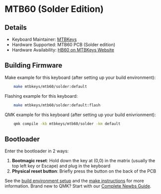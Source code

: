 # MTB60 (Solder Edition)

## Details

* Keyboard Maintainer: [MTBKeys](https://mtbkeys.com/)
* Hardware Supported: MTB60 PCB (Solder edition)
* Hardware Availability: [HB60 on MTBKeys Website](https://mtbkeys.com/)

## Building Firmware

Make example for this keyboard (after setting up your build environment):

```sh
    make mtbkeys/mtb60/solder:default
```

Flashing example for this keyboard:

```sh
    make mtbkeys/mtb60/solder:default:flash
```

QMK example for this keyboard (after setting up your build enivrionment):

```sh
    qmk compile -kb mtbkeys/mtb60/solder -km default
```

## Bootloader

Enter the bootloader in 2 ways:

1. **Bootmagic reset**: Hold down the key at (0,0) in the matrix (usually the top left key or Escape) and plug in the keyboard
2. **Physical reset button**: Briefly press the button on the back of the PCB

See the [build environment setup](https://docs.qmk.fm/#/getting_started_build_tools) and the [make instructions](https://docs.qmk.fm/#/getting_started_make_guide) for more information. Brand new to QMK? Start with our [Complete Newbs Guide](https://docs.qmk.fm/#/newbs).
